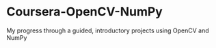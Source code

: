 # Coursera-OpenCV-NumPy
 My progress through a guided, introductory projects using OpenCV and NumPy
